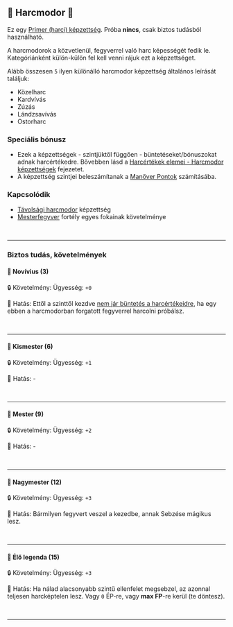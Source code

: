 ## 🔵 Harcmodor 🔁

Ez egy [Primer (harci) képzettség](../017_primer_szekunder_ismeretek.md). Próba **nincs**, csak biztos tudásból használható.

A harcmodorok a közvetlenül, fegyverrel való harc képességét fedik le. Kategóriánként külön-külön fel kell venni rájuk ezt a képzettséget.

Alább összesen `5` ilyen különálló harcmodor képzettség általános leírását találjuk:
- Közelharc
- Kardvívás
- Zúzás
- Lándzsavívás
- Ostorharc

### Speciális bónusz

- Ezek a képzettségek - szintjüktől függően - büntetéseket/bónuszokat adnak harcértékedre. Bővebben lásd a [Harcértékek elemei - Harcmodor képzettségek](../062_02_harcmodor_kepzettsegek_es_bonuszaik.md) fejezetet.
- A képzettség szintjei beleszámítanak a [Manőver Pontok](../066_02_manover_pontok.md) számításába.

### Kapcsolódik

- [Távolsági harcmodor](tavolsagi_harcmodor.md) képzettség
- [Mesterfegyver](../fortelyok.harci/mesterfegyver.md) fortély egyes fokainak követelménye

<br />

---
### Biztos tudás, követelmények

#### 📖 Novívius (3)

🔒 Követelmény: Ügyesség: `+0`

🌟 Hatás: Ettől a szinttől kezdve [nem jár büntetés a harcértékeidre](../062_02_harcmodor_kepzettsegek_es_bonuszaik.md), ha egy ebben a harcmodorban forgatott fegyverrel harcolni próbálsz.

<br />

---
#### 📖 Kismester (6)

🔒 Követelmény: Ügyesség: `+1`

🌟 Hatás: -

<br />

---
#### 📖 Mester (9)

🔒 Követelmény: Ügyesség: `+2`

🌟 Hatás: -

<br />

---
#### 📖 Nagymester (12)

🔒 Követelmény: Ügyesség: `+3`

🌟 Hatás: Bármilyen fegyvert veszel a kezedbe, annak Sebzése mágikus lesz.

<br />

---
#### 📖 Élő legenda (15)

🔒 Követelmény: Ügyesség: `+3`

🌟 Hatás: Ha nálad alacsonyabb szintű ellenfelet megsebzel, az azonnal teljesen harcképtelen lesz. Vagy `0` ÉP-re, vagy **max FP**-re kerül (te döntesz).

<br />

---


